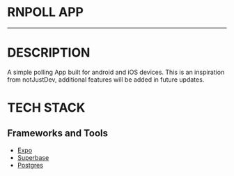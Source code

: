 # RNPOLL APP
___

# DESCRIPTION
A simple polling App built for android and iOS devices. This is an inspiration from notJustDev,
additional features will be added in future updates.

# TECH STACK

## Frameworks and Tools
* [Expo](https://expo.dev)
* [Superbase](https://supabase.com)
* [Postgres](https://www.postgresql.org)


